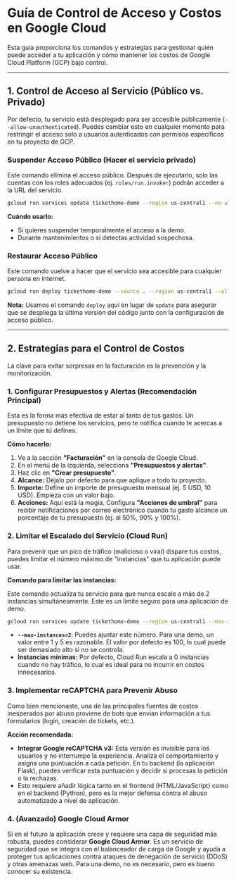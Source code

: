 # Guía de Control de Acceso y Costos en Google Cloud

Esta guía proporciona los comandos y estrategias para gestionar quién puede acceder a tu aplicación y cómo mantener los costos de Google Cloud Platform (GCP) bajo control.

---

## 1. Control de Acceso al Servicio (Público vs. Privado)

Por defecto, tu servicio está desplegado para ser accesible públicamente (`--allow-unauthenticated`). Puedes cambiar esto en cualquier momento para restringir el acceso solo a usuarios autenticados con permisos específicos en tu proyecto de GCP.

### Suspender Acceso Público (Hacer el servicio privado)

Este comando elimina el acceso público. Después de ejecutarlo, solo las cuentas con los roles adecuados (ej. `roles/run.invoker`) podrán acceder a la URL del servicio.

```bash
gcloud run services update tickethome-demo --region us-central1 --no-allow-unauthenticated
```

**Cuándo usarlo:**
*   Si quieres suspender temporalmente el acceso a la demo.
*   Durante mantenimientos o si detectas actividad sospechosa.

### Restaurar Acceso Público

Este comando vuelve a hacer que el servicio sea accesible para cualquier persona en internet.

```bash
gcloud run deploy tickethome-demo --source . --region us-central1 --allow-unauthenticated
```

**Nota:** Usamos el comando `deploy` aquí en lugar de `update` para asegurar que se despliega la última versión del código junto con la configuración de acceso público.

---

## 2. Estrategias para el Control de Costos

La clave para evitar sorpresas en la facturación es la prevención y la monitorización.

### 1. Configurar Presupuestos y Alertas (Recomendación Principal)

Esta es la forma más efectiva de estar al tanto de tus gastos. Un presupuesto no detiene los servicios, pero te notifica cuando te acercas a un límite que tú defines.

**Cómo hacerlo:**
1.  Ve a la sección **"Facturación"** en la consola de Google Cloud.
2.  En el menú de la izquierda, selecciona **"Presupuestos y alertas"**.
3.  Haz clic en **"Crear presupuesto"**.
4.  **Alcance:** Déjalo por defecto para que aplique a todo tu proyecto.
5.  **Importe:** Define un importe de presupuesto mensual (ej. 5 USD, 10 USD). Empieza con un valor bajo.
6.  **Acciones:** Aquí está la magia. Configura **"Acciones de umbral"** para recibir notificaciones por correo electrónico cuando tu gasto alcance un porcentaje de tu presupuesto (ej. al 50%, 90% y 100%).

### 2. Limitar el Escalado del Servicio (Cloud Run)

Para prevenir que un pico de tráfico (malicioso o viral) dispare tus costos, puedes limitar el número máximo de "instancias" que tu aplicación puede usar.

**Comando para limitar las instancias:**

Este comando actualiza tu servicio para que nunca escale a más de 2 instancias simultáneamente. Este es un límite seguro para una aplicación de demo.

```bash
gcloud run services update tickethome-demo --region us-central1 --max-instances=2
```

*   **`--max-instances=2`**: Puedes ajustar este número. Para una demo, un valor entre 1 y 5 es razonable. El valor por defecto es 100, lo cual puede ser demasiado alto si no se controla.
*   **Instancias mínimas:** Por defecto, Cloud Run escala a 0 instancias cuando no hay tráfico, lo cual es ideal para no incurrir en costos innecesarios.

### 3. Implementar reCAPTCHA para Prevenir Abuso

Como bien mencionaste, una de las principales fuentes de costos inesperados por abuso proviene de bots que envían información a tus formularios (login, creación de tickets, etc.).

**Acción recomendada:**
*   **Integrar Google reCAPTCHA v3:** Esta versión es invisible para los usuarios y no interrumpe la experiencia. Analiza el comportamiento y asigna una puntuación a cada petición. En tu backend (la aplicación Flask), puedes verificar esta puntuación y decidir si procesas la petición o la rechazas.
*   Esto requiere añadir lógica tanto en el frontend (HTML/JavaScript) como en el backend (Python), pero es la mejor defensa contra el abuso automatizado a nivel de aplicación.

### 4. (Avanzado) Google Cloud Armor

Si en el futuro la aplicación crece y requiere una capa de seguridad más robusta, puedes considerar **Google Cloud Armor**. Es un servicio de seguridad que se integra con el balanceador de carga de Google y ayuda a proteger tus aplicaciones contra ataques de denegación de servicio (DDoS) y otras amenazas web. Para una demo, no es necesario, pero es bueno conocer su existencia.
